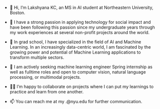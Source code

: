 - 👋 Hi, I’m Lakshyana KC, an MS in AI student at Northeastern University, Boston.
- 💞️ I have a strong passion in applying technology for social impact and have been following this passion since my undergraduate years through my work experiences at several non-profit projects around the world. 
- 📖 In grad school, I have specialized in the field of AI and Machine Learning. In an increasingly data-centric world, I am fascinated by the growing power and potential of Machine Learning applications to transform multiple sectors.
- 👀 I am actively seeking machine learning engineer Spring internship as well as fulltime roles and open to computer vision, natural language processing, or multimodal projects.

- 👩‍💻 I’m happy to collaborate on projects where I can put my learnings to practice and learn from one another. 
- 📫 You can reach me at my <firstname>.<lastname>@nyu.edu for further communication. 

<!---
lakshyana/lakshyana is a ✨ special ✨ repository because its `README.md` (this file) appears on your GitHub profile.
You can click the Preview link to take a look at your changes.
--->

